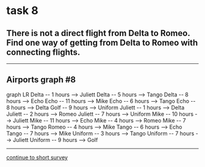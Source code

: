 # task 8

## There is not a direct flight from Delta to Romeo. Find one way of getting from Delta to Romeo with connecting flights.

---

## Airports graph #8
<div></div>
<div class="mermaid-access">
graph LR
  Delta -- 1 hours --> Juliett
  Delta -- 5 hours --> Tango
  Delta -- 8 hours --> Echo
  Echo -- 11 hours --> Mike
  Echo -- 6 hours --> Tango
  Echo -- 8 hours --> Delta
  Golf -- 9 hours --> Uniform
  Juliett -- 1 hours --> Delta
  Juliett -- 2 hours --> Romeo
  Juliett -- 7 hours --> Uniform
  Mike -- 10 hours --> Juliett
  Mike -- 11 hours --> Echo
  Mike -- 4 hours --> Romeo
  Mike -- 7 hours --> Tango
  Romeo -- 4 hours --> Mike
  Tango -- 6 hours --> Echo
  Tango -- 7 hours --> Mike
  Uniform -- 3 hours --> Tango
  Uniform -- 7 hours --> Juliett
  Uniform -- 9 hours --> Golf
</div>

---

[continue to short survey](./tlx-prompt.html)

<!-- Required scripts for MermaidAccess -->
<script src="https://combinatronics.com/mermaid-js/mermaid/release/8.8.4/dist/mermaid.min.js"></script>
<script src="mermaid-access-elm.js"></script>
<script src="mermaid-access.js"></script>
<script>
mermaidAccess.go(mermaidAccess.textMode, mermaidAccess.displayAccessibleOnly)
</script>
